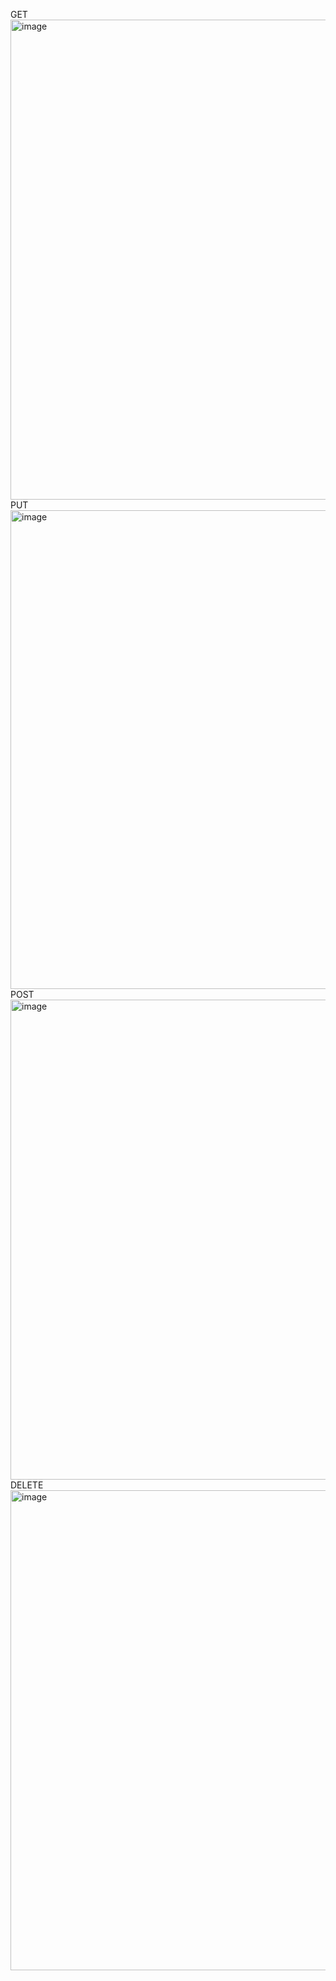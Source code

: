 GET
<img width="1366" height="768" alt="image" src="https://github.com/user-attachments/assets/fb46057b-5a39-4867-afac-d11998f2c60e" />
PUT
<img width="1366" height="766" alt="image" src="https://github.com/user-attachments/assets/d9617885-e8c3-4e5d-8ee2-8ccf174e1e0e" />
POST
<img width="1366" height="768" alt="image" src="https://github.com/user-attachments/assets/4bc642aa-7531-4a66-9e24-8bc5310c3f5b" />
DELETE
<img width="1355" height="768" alt="image" src="https://github.com/user-attachments/assets/d0bc52f7-75da-469f-9655-35c05a7bdd0b" />

